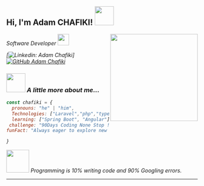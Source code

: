 <h2> Hi, I'm Adam CHAFIKI! <img src="[https://media.giphy.com/media/mGcNjsfWAjY5AEZNw6/giphy.gif](https://media3.giphy.com/media/qgQUggAC3Pfv687qPC/200w.gif?cid=6c09b9527xebvlkuxnrpwbj33wgoblp3cislhix37eovqi2o&ep=v1_gifs_search&rid=200w.gif&ct=g)" width="50"></h2>
<img align='right' src="https://i.giphy.com/media/v1.Y2lkPTc5MGI3NjExeHBmdmtqdWYwaXN2amc4czBwejJlNWk0Zm5ia2xyZXZybW9zM2RuayZlcD12MV9pbnRlcm5hbF9naWZfYnlfaWQmY3Q9Zw/Dh5q0sShxgp13DwrvG/giphy.gif" width="230">
<p><em>Software Developer <img src="https://media1.giphy.com/media/v1.Y2lkPTc5MGI3NjExdnNxYWkxaGwxNGpsbXBxNWIwcG1xbmFyZWZoaTF5YXo4YzM1ZTRwMSZlcD12MV9pbnRlcm5hbF9naWZfYnlfaWQmY3Q9Zw/QXwtfadqo7wbfmT46H/giphy.webp" width="30">


[![Linkedin: Adam Chafiki](https://img.shields.io/badge/-thaianebraga-blue?style=flat-square&logo=Linkedin&logoColor=white&link=www.linkedin.com/in/adam-chafiki-8b593527b)]
[![GitHub Adam Chafiki](https://img.shields.io/github/followers/AdamChafiki?label=follow&style=social)](https://github.com/AdamChafiki)


### <img src="https://media1.giphy.com/media/v1.Y2lkPTc5MGI3NjExNmU1dHNsY21temxnNjlvNjdreTdxajQ5Yjd0anF6aXNtbGN1cTgzNiZlcD12MV9pbnRlcm5hbF9naWZfYnlfaWQmY3Q9Zw/YQitE4YNQNahy/giphy.webp" width="50"> A little more about me...  

```javascript
const chafiki = {
  pronouns: "he" | "him",
  Technologies: ["Laravel","php","typescript","react","javascript","java","nodejs","expressjs","mySql","PostgreSql","MongoDb"]
  learning: ["Spring Boot", "Angular"],
 challenge: "90Days Coding None Stop !"
funFact: "Always eager to explore new tech!"

}
```

<img src="https://media4.giphy.com/media/v1.Y2lkPTc5MGI3NjExY3NnczJ0enJwNDd4dGZvZzVnZTJxZnQ0bWxvd3A4Z2ZhM2hlMWp1cyZlcD12MV9naWZzX3NlYXJjaCZjdD1n/26u4nJPf0JtQPdStq/100.webp" width="60"> <em>Programming is 10% writing code and 90% Googling errors.</em>

---
